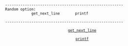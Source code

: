 <div align="center">
<div align="left">

```
------------------------------------------------------
Random option:
            get_next_line       printf

------------------------------------------------------
```
</div>
<div align="center">
  
  [`get_next_line`](https://github.com/LLuisPP/42-Exams-rank03/tree/main/get_next_line) 

  [`printf`](https://github.com/LLuisPP/42-Exams-rank03/tree/main/ft_printf)
</div>
</div>
